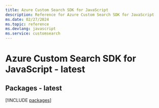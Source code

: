 ```yaml
---
title: Azure Custom Search SDK for JavaScript
description: Reference for Azure Custom Search SDK for JavaScript
ms.date: 02/27/2024
ms.topic: reference
ms.devlang: javascript
ms.service: customsearch
---
```

# Azure Custom Search SDK for JavaScript - latest
## Packages - latest
[!INCLUDE [packages](custom-search-index.md)]